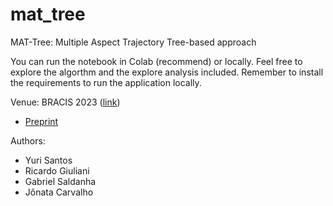 # mat_tree
MAT-Tree: Multiple Aspect Trajectory Tree-based approach

You can run the notebook in Colab (recommend) or locally.
Feel free to explore the algorthm and the explore analysis included.
Remember to install the requirements to run the application locally.

Venue: BRACIS 2023 ([link](https://www.bracis.dcc.ufmg.br/))
* [Preprint](https://drive.google.com/file/d/1QEoFovL16PQW5dYVe0FUgUWKrgvFDxWc/view)


Authors:
* Yuri Santos
* Ricardo Giuliani
* Gabriel Saldanha
* Jônata Carvalho
